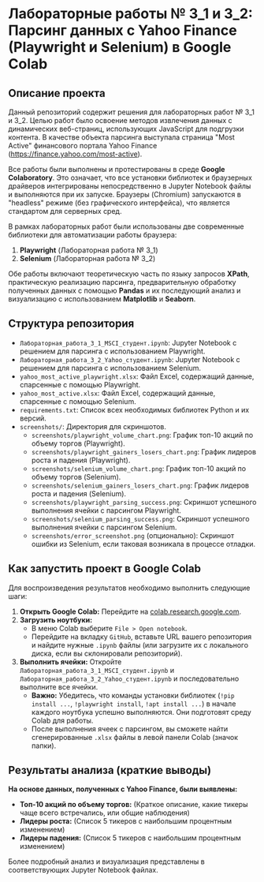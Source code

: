 # Лабораторные работы № 3_1 и 3_2: Парсинг данных с Yahoo Finance (Playwright и Selenium) в Google Colab

## Описание проекта

Данный репозиторий содержит решения для лабораторных работ № 3_1 и 3_2. Целью работ было освоение методов извлечения данных с динамических веб-страниц, использующих JavaScript для подгрузки контента. В качестве объекта парсинга выступала страница "Most Active" финансового портала Yahoo Finance (https://finance.yahoo.com/most-active).

Все работы были выполнены и протестированы в среде **Google Colaboratory**. Это означает, что все установки библиотек и браузерных драйверов интегрированы непосредственно в Jupyter Notebook файлы и выполняются при их запуске. Браузеры (Chromium) запускаются в "headless" режиме (без графического интерфейса), что является стандартом для серверных сред.

В рамках лабораторных работ были использованы две современные библиотеки для автоматизации работы браузера:
1.  **Playwright** (Лабораторная работа № 3_1)
2.  **Selenium** (Лабораторная работа № 3_2)

Обе работы включают теоретическую часть по языку запросов **XPath**, практическую реализацию парсинга, предварительную обработку полученных данных с помощью **Pandas** и их последующий анализ и визуализацию с использованием **Matplotlib** и **Seaborn**.

## Структура репозитория

*   `Лабораторная_работа_3_1_MSCI_студент.ipynb`: Jupyter Notebook с решением для парсинга с использованием Playwright.
*   `Лабораторная_работа_3_2_Yahoo_студент.ipynb`: Jupyter Notebook с решением для парсинга с использованием Selenium.
*   `yahoo_most_active_playwright.xlsx`: Файл Excel, содержащий данные, спарсенные с помощью Playwright.
*   `yahoo_most_active.xlsx`: Файл Excel, содержащий данные, спарсенные с помощью Selenium.
*   `requirements.txt`: Список всех необходимых библиотек Python и их версий.
*   `screenshots/`: Директория для скриншотов.
    *   `screenshots/playwright_volume_chart.png`: График топ-10 акций по объему торгов (Playwright).
    *   `screenshots/playwright_gainers_losers_chart.png`: График лидеров роста и падения (Playwright).
    *   `screenshots/selenium_volume_chart.png`: График топ-10 акций по объему торгов (Selenium).
    *   `screenshots/selenium_gainers_losers_chart.png`: График лидеров роста и падения (Selenium).
    *   `screenshots/playwright_parsing_success.png`: Скриншот успешного выполнения ячейки с парсингом Playwright.
    *   `screenshots/selenium_parsing_success.png`: Скриншот успешного выполнения ячейки с парсингом Selenium.
    *   `screenshots/error_screenshot.png` (опционально): Скриншот ошибки из Selenium, если таковая возникала в процессе отладки.

## Как запустить проект в Google Colab

Для воспроизведения результатов необходимо выполнить следующие шаги:


1.  **Открыть Google Colab:** Перейдите на [colab.research.google.com](https://colab.research.google.com/).
2.  **Загрузить ноутбуки:**
    *   В меню Colab выберите `File > Open notebook`.
    *   Перейдите на вкладку `GitHub`, вставьте URL вашего репозитория и найдите нужные `.ipynb` файлы (или загрузите их с локального диска, если вы склонировали репозиторий).
3.  **Выполнить ячейки:** Откройте `Лабораторная_работа_3_1_MSCI_студент.ipynb` и `Лабораторная_работа_3_2_Yahoo_студент.ipynb` и последовательно выполните все ячейки.
    *   **Важно:** Убедитесь, что команды установки библиотек (`!pip install ...`, `!playwright install`, `!apt install ...`) в начале каждого ноутбука успешно выполняются. Они подготовят среду Colab для работы.
    *   После выполнения ячеек с парсингом, вы сможете найти сгенерированные `.xlsx` файлы в левой панели Colab (значок папки).

## Результаты анализа (краткие выводы)

**На основе данных, полученных с Yahoo Finance, были выявлены:**

*   **Топ-10 акций по объему торгов:** (Краткое описание, какие тикеры чаще всего встречались, или общие наблюдения)
*   **Лидеры роста:** (Список 5 тикеров с наибольшим процентным изменением)
*   **Лидеры падения:** (Список 5 тикеров с наибольшим процентным изменением)

Более подробный анализ и визуализация представлены в соответствующих Jupyter Notebook файлах.
